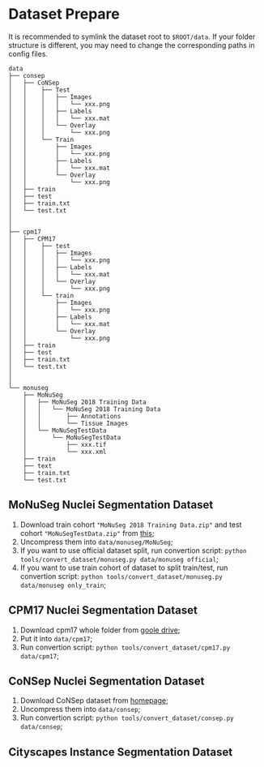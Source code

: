 # Dataset Prepare

It is recommended to symlink the dataset root to `$ROOT/data`. If your folder structure is different, you may need to change the corresponding paths in config files.

```None
data
├── consep
│   ├── CoNSep
│   │    ├── Test
│   │    │   ├── Images
│   │    │   │   └── xxx.png
│   │    │   ├── Labels
│   │    │   │   └── xxx.mat
│   │    │   └── Overlay
│   │    │       └── xxx.png
│   │    └── Train
│   │        ├── Images
│   │        │   └── xxx.png
│   │        ├── Labels
│   │        │   └── xxx.mat
│   │        └── Overlay
│   │            └── xxx.png
│   ├── train
│   ├── test
│   ├── train.txt
│   └── test.txt
│
│
├── cpm17
│   ├── CPM17
│   │    ├── test
│   │    │   ├── Images
│   │    │   │   └── xxx.png
│   │    │   ├── Labels
│   │    │   │   └── xxx.mat
│   │    │   └── Overlay
│   │    │       └── xxx.png
│   │    └── train
│   │        ├── Images
│   │        │   └── xxx.png
│   │        ├── Labels
│   │        │   └── xxx.mat
│   │        └── Overlay
│   │            └── xxx.png
│   ├── train
│   ├── test
│   ├── train.txt
│   └── test.txt
│
│
└── monuseg
    ├── MoNuSeg
    │   ├── MoNuSeg 2018 Training Data
    │   │   └── MoNuSeg 2018 Training Data
    │   │       ├── Annotations
    │   │       └── Tissue Images
    │   └── MoNuSegTestData
    │       └── MoNuSegTestData
    │           ├── xxx.tif
    │           └── xxx.xml
    ├── train
    ├── text
    ├── train.txt
    └── test.txt

```

## MoNuSeg Nuclei Segmentation Dataset

1. Download train cohort `"MoNuSeg 2018 Training Data.zip"` and test cohort `"MoNuSegTestData.zip"` from [this](https://monuseg.grand-challenge.org/Data/);
2. Uncompress them into `data/monuseg/MoNuSeg`;
3. If you want to use official dataset split, run convertion script: `python tools/convert_dataset/monuseg.py data/monuseg official`;
4. If you want to use train cohort of dataset to split train/test, run convertion script: `python tools/convert_dataset/monuseg.py data/monuseg only_train`;

## CPM17 Nuclei Segmentation Dataset

1. Download cpm17 whole folder from [goole drive](https://drive.google.com/drive/folders/1l55cv3DuY-f7-JotDN7N5nbNnjbLWchK);
2. Put it into `data/cpm17`;
3. Run convertion script: `python tools/convert_dataset/cpm17.py data/cpm17`;

## CoNSep Nuclei Segmentation Dataset

1. Download CoNSep dataset from [homepage](https://warwick.ac.uk/fac/cross_fac/tia/data/hovernet/);
2. Uncompress them into `data/consep`;
3. Run convertion script: `python tools/convert_dataset/consep.py data/consep`;

## Cityscapes Instance Segmentation Dataset

